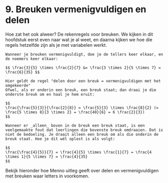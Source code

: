 # 9. Breuken vermenigvuldigen en delen

Hoe zat het ook alweer? De rekenregels voor breuken. We kijken in dit hoofdstuk eerst even naar wat je al weet, en daarna kijken we hoe die regels hetzelfde zijn als je met variabelen werkt.

```{note} Een simpel voorbeeld bij vermenigvuldigen
Wanneer je breuken vermenigvuldigt, doe je de tellers keer elkaar, en de noemers keer elkaar:

$$ \frac{3}{5} \times \frac{2}{7} &= \frac{3 \times 2}{5 \times 7} = \frac{6}{35} $$
```

```{note} Een simpel voorbeeld bij "delen door een breuk"
Hier geldt de regel "delen door een breuk = vermenigvuldigen met het omgekeerde"
Ofwel, als er onderin een breuk, een breuk staat; dan draai je die onderste breuk om en haal je hem eruit:

$$
\frac{\frac{5}{3}}{\frac{2}{8}} = \frac{5}{3} \times \frac{8}{2} (= \frac{5 \times 8}{3 \times 2} = \frac{40}{6} = 6 \frac{2}{3})
$$
```

```{warning} Veelgemaakte fout
Wanneer er _alleen_ boven in de breuk een breuk staat, is een veelgemaakte fout dat leerlingen die bovenste breuk omdraaien. Dat is niet de bedoeling. Je draait alleen een breuk om als die onderin de breuk staat. Hoe je dit wél oplost is als volgt:

$$
\frac{\frac{4}{5}}{7} = \frac{4}{5} \times \frac{1}{7} = \frac{4 \times 1}{5 \times 7} = \frac{4}{35}
$$
```

Bekijk hieronder hoe Menno uitleg geeft over delen en vermenigvuldigen met breuken waar letters in voorkomen.

```{iframe} https://www.youtube.com/embed/FU56igJgYa4?si=w0eKTf73fqSYISod
```
